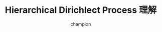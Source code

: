 ---
layout: post
title:  "Hierarchical Dirichlect Process 理解"
author: champion
categories: [Pandas]
image: assets/images/pandas/pandas.jpg
tags: [featured]
---